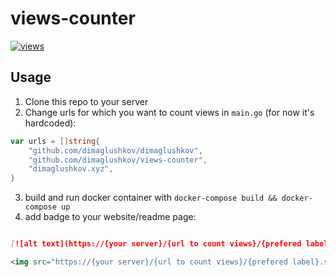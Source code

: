 # views-counter 
[![views](https://views-counter.dimaglushkov.xyz/github.com/dimaglushkov/views-counter/repository%20views.svg)](#)

## Usage
1. Clone this repo to your server
2. Change urls for which you want to count views in `main.go` (for now it's hardcoded):
  ```go
  var urls = []string{
      "github.com/dimaglushkov/dimaglushkov",
      "github.com/dimaglushkov/views-counter",
      "dimaglushkov.xyz",
  }
  ```
3. build and run docker container with `docker-compose build && docker-compose up`
4. add badge to your website/readme page:
```markdown

[![alt text](https://{your server}/{url to count views}/{prefered label}.svg)(#)](#)
```
```html
<img src="https://{your server}/{url to count views}/{prefered label}.svg" alt="alt text"></img>
```
  
